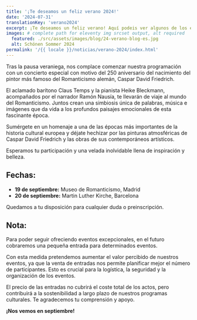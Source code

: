 ```yaml
---
title: '¡Te deseamos un feliz verano 2024!'
date: '2024-07-31'
translationKey: 'verano2024'
excerpt: ¡Te deseamos un feliz verano! Aquí podeis ver algunos de los eventos que estamos preparando para el regreso de las vacaciones.
images: # complete path for eleventy img srcset output, alt required
  featured: ./src/assets/images/blog/24-verano-blog-es.jpg
  alt: Schönen Sommer 2024
permalink: '/{{ locale }}/noticias/verano-2024/index.html'
---
```


Tras la pausa veraniega, nos complace comenzar nuestra programación con un concierto especial con motivo del 250 aniversario del nacimiento del pintor más famoso del Romanticismo alemán, Caspar David Friedrich.

El aclamado barítono Claus Temps y la pianista Heike Bleckmann, acompañados por el narrador Ramón Nausía, te llevarán de viaje al mundo del Romanticismo. Juntos crean una simbiosis única de palabras, música e imágenes que da vida a los profundos paisajes emocionales de esta fascinante época.

Sumérgete en un homenaje a una de las épocas más importantes de la historia cultural europea y déjate hechizar por las pinturas atmosféricas de Caspar David Friedrich y las obras de sus contemporáneos artísticos.

Esperamos tu participación y una velada inolvidable llena de inspiración y belleza.

## Fechas:

- **19 de septiembre:** Museo de Romanticismo, Madrid
- **20 de septiembre:** Martin Luther Kirche, Barcelona

Quedamos a tu disposición para cualquier duda o preinscripción.

## Nota:

Para poder seguir ofreciendo eventos excepcionales, en el futuro cobraremos una pequeña entrada para determinados eventos.

Con esta medida pretendemos aumentar el valor percibido de nuestros eventos, ya que la venta de entradas nos permite planificar mejor el número de participantes. Esto es crucial para la logística, la seguridad y la organización de los eventos.

El precio de las entradas no cubrirá el coste total de los actos, pero contribuirá a la sostenibilidad a largo plazo de nuestros programas culturales. Te agradecemos tu comprensión y apoyo.

**¡Nos vemos en septiembre!**
